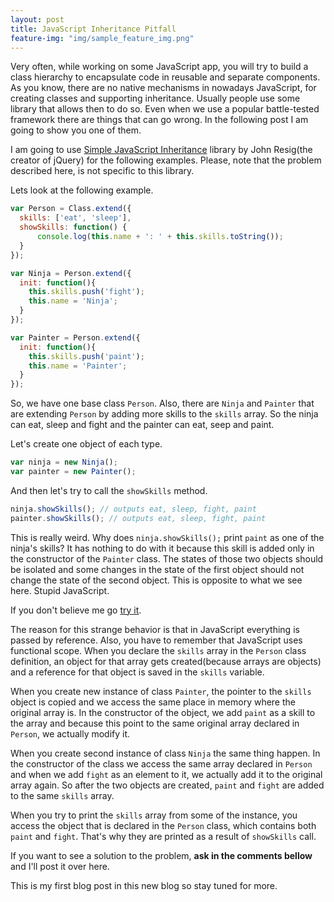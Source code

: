 ```yaml
---
layout: post
title: JavaScript Inheritance Pitfall
feature-img: "img/sample_feature_img.png"
---
```


Very often, while working on some JavaScript app, you will try to build a class hierarchy to encapsulate code in reusable and separate components. As you know, there are no native mechanisms in nowadays JavaScript, for creating classes and supporting inheritance. Usually people use some library that allows then to do so. Even when we use a popular battle-tested framework there are things that can go wrong. In the following post I am going to show you one of them.

I am going to use [Simple JavaScript Inheritance](http://ejohn.org/blog/simple-javascript-inheritance/) library by John Resig(the creator of jQuery) for the following examples. Please, note that the problem described here, is not specific to this library.

Lets look at the following example.

```javascript
var Person = Class.extend({
  skills: ['eat', 'sleep'],
  showSkills: function() {
      console.log(this.name + ': ' + this.skills.toString());   
  }
});

var Ninja = Person.extend({
  init: function(){
    this.skills.push('fight');
    this.name = 'Ninja';
  }
});

var Painter = Person.extend({
  init: function(){
    this.skills.push('paint');
    this.name = 'Painter';
  }
});
```

So, we have one base class ```Person```. Also, there are ```Ninja``` and ```Painter``` that are extending ```Person``` by adding more skills to the ```skills``` array. So the ninja can eat, sleep and fight and the painter can eat, seep and paint.

Let's create one object of each type.

```javascript
var ninja = new Ninja();
var painter = new Painter();
````

And then let's try to call the ```showSkills``` method.

```javascript
ninja.showSkills(); // outputs eat, sleep, fight, paint
painter.showSkills(); // outputs eat, sleep, fight, paint
```

This is really weird. Why does ```ninja.showSkills();``` print ```paint``` as one of the ninja's skills? It has nothing to do with it because this skill is added only in the constructor of the ```Painter``` class. The states of those two objects should be isolated and some changes in the state of the first object should not change the state of the second object. This is opposite to what we see here. Stupid JavaScript.

If you don't believe me go [try it](http://jsfiddle.net/stoitsev/BjX3m/).

The reason for this strange behavior is that in JavaScript everything is passed by reference. Also, you have to remember that JavaScript uses functional scope. When you declare the ```skills``` array in the ```Person``` class definition, an object for that array gets created(because arrays are objects) and a reference for that object is saved in the ```skills``` variable. 

When you create new instance of class ```Painter```, the pointer to the ```skills``` object is copied and we access the same place in memory where the original array is. In the constructor of the object, we add ```paint``` as a skill to the array and because this point to the same original array declared in ```Person```, we actually modify it.

When you create second instance of class ```Ninja``` the same thing happen. In the constructor of the class we access the same array declared in ```Person``` and when we add ```fight``` as an element to it, we actually add it to the original array again. So after the two objects are created, ```paint``` and ```fight``` are added to the same ```skills``` array.

When you try to print the ```skills``` array from some of the instance, you access the object that is declared in the ```Person``` class, which contains both ```paint``` and ```fight```. That's why they are printed as a result of ```showSkills``` call.

If you want to see a solution to the problem, __ask in the comments bellow__ and I'll post it over here. 

This is my first blog post in this new blog so stay tuned for more.
